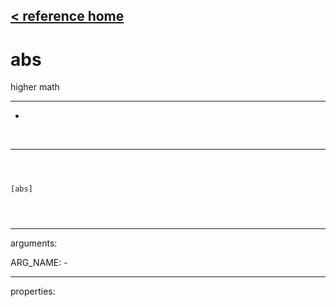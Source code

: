 [< reference home](ceammc_lib.html)
---

# abs


higher math

---

-
<br>


---


```



[abs]


            
```

---
arguments:

ARG_NAME: -<br>

---
properties:


